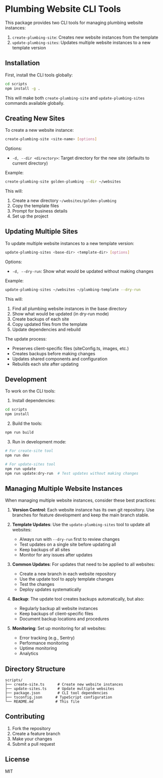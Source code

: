 # Plumbing Website CLI Tools

This package provides two CLI tools for managing plumbing website instances:

1. `create-plumbing-site`: Creates new website instances from the template
2. `update-plumbing-sites`: Updates multiple website instances to a new template version

## Installation

First, install the CLI tools globally:

```bash
cd scripts
npm install -g .
```

This will make both `create-plumbing-site` and `update-plumbing-sites` commands available globally.

## Creating New Sites

To create a new website instance:

```bash
create-plumbing-site <site-name> [options]
```

Options:
- `-d, --dir <directory>`: Target directory for the new site (defaults to current directory)

Example:
```bash
create-plumbing-site golden-plumbing --dir ~/websites
```

This will:
1. Create a new directory `~/websites/golden-plumbing`
2. Copy the template files
3. Prompt for business details
4. Set up the project

## Updating Multiple Sites

To update multiple website instances to a new template version:

```bash
update-plumbing-sites <base-dir> <template-dir> [options]
```

Options:
- `-d, --dry-run`: Show what would be updated without making changes

Example:
```bash
update-plumbing-sites ~/websites ~/plumbing-template --dry-run
```

This will:
1. Find all plumbing website instances in the base directory
2. Show what would be updated (in dry-run mode)
3. Create backups of each site
4. Copy updated files from the template
5. Update dependencies and rebuild

The update process:
- Preserves client-specific files (siteConfig.ts, images, etc.)
- Creates backups before making changes
- Updates shared components and configuration
- Rebuilds each site after updating

## Development

To work on the CLI tools:

1. Install dependencies:
```bash
cd scripts
npm install
```

2. Build the tools:
```bash
npm run build
```

3. Run in development mode:
```bash
# For create-site tool
npm run dev

# For update-sites tool
npm run update
npm run update:dry-run  # Test updates without making changes
```

## Managing Multiple Website Instances

When managing multiple website instances, consider these best practices:

1. **Version Control**: Each website instance has its own git repository. Use branches for feature development and keep the main branch stable.

2. **Template Updates**: Use the `update-plumbing-sites` tool to update all websites:
   - Always run with `--dry-run` first to review changes
   - Test updates on a single site before updating all
   - Keep backups of all sites
   - Monitor for any issues after updates

3. **Common Updates**: For updates that need to be applied to all websites:
   - Create a new branch in each website repository
   - Use the update tool to apply template changes
   - Test the changes
   - Deploy updates systematically

4. **Backup**: The update tool creates backups automatically, but also:
   - Regularly backup all website instances
   - Keep backups of client-specific files
   - Document backup locations and procedures

5. **Monitoring**: Set up monitoring for all websites:
   - Error tracking (e.g., Sentry)
   - Performance monitoring
   - Uptime monitoring
   - Analytics

## Directory Structure

```
scripts/
├── create-site.ts      # Create new website instances
├── update-sites.ts     # Update multiple websites
├── package.json        # CLI tool dependencies
├── tsconfig.json      # TypeScript configuration
└── README.md          # This file
```

## Contributing

1. Fork the repository
2. Create a feature branch
3. Make your changes
4. Submit a pull request

## License

MIT 